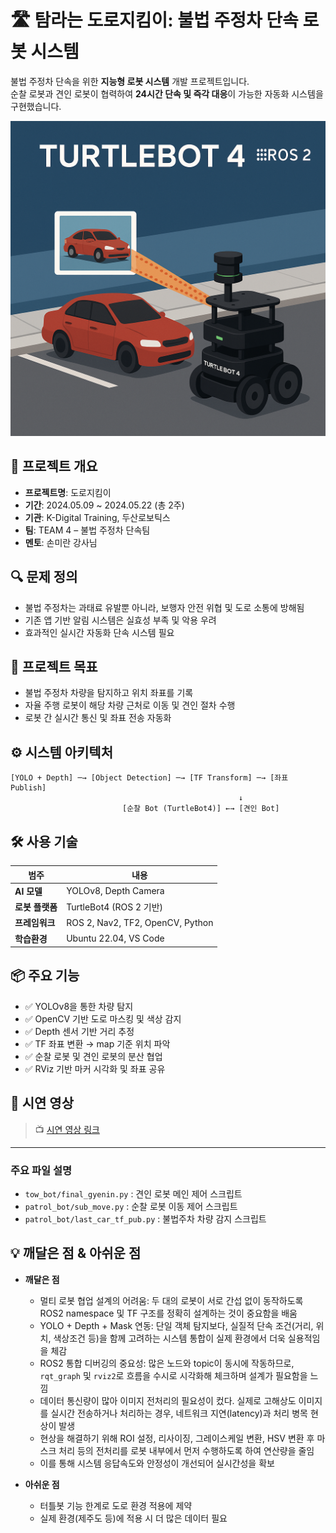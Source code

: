 
# 🛣️ 탐라는 도로지킴이: 불법 주정차 단속 로봇 시스템

불법 주정차 단속을 위한 **지능형 로봇 시스템** 개발 프로젝트입니다.  
순찰 로봇과 견인 로봇이 협력하여 **24시간 단속 및 즉각 대응**이 가능한 자동화 시스템을 구현했습니다.

![프로젝트 로고 또는 이미지](Image/TB4_AI.png)

## 📌 프로젝트 개요

- **프로젝트명**: 도로지킴이
- **기간**: 2024.05.09 ~ 2024.05.22 (총 2주)
- **기관**: K-Digital Training, 두산로보틱스
- **팀**: TEAM 4 – 불법 주정차 단속팀  
- **멘토**: 손미란 강사님

## 🔍 문제 정의

- 불법 주정차는 과태료 유발뿐 아니라, 보행자 안전 위협 및 도로 소통에 방해됨
- 기존 앱 기반 알림 시스템은 실효성 부족 및 악용 우려
- 효과적인 실시간 자동화 단속 시스템 필요

## 🎯 프로젝트 목표

- 불법 주정차 차량을 탐지하고 위치 좌표를 기록
- 자율 주행 로봇이 해당 차량 근처로 이동 및 견인 절차 수행
- 로봇 간 실시간 통신 및 좌표 전송 자동화

## ⚙️ 시스템 아키텍처

```
[YOLO + Depth] ─→ [Object Detection] ─→ [TF Transform] ─→ [좌표 Publish]
                                                   ↓
                         [순찰 Bot (TurtleBot4)] ←→ [견인 Bot]
```

## 🛠 사용 기술

| 범주           | 내용                                         |
|----------------|----------------------------------------------|
| **AI 모델**     | YOLOv8, Depth Camera                         |
| **로봇 플랫폼** | TurtleBot4 (ROS 2 기반)                     |
| **프레임워크**   | ROS 2, Nav2, TF2, OpenCV, Python            |
| **학습환경**    | Ubuntu 22.04,  VS Code                       |

## 📦 주요 기능

- ✅ YOLOv8을 통한 차량 탐지
- ✅ OpenCV 기반 도로 마스킹 및 색상 감지
- ✅ Depth 센서 기반 거리 추정
- ✅ TF 좌표 변환 → map 기준 위치 파악
- ✅ 순찰 로봇 및 견인 로봇의 분산 협업
- ✅ RViz 기반 마커 시각화 및 좌표 공유

## 🎥 시연 영상

> 📺 [시연 영상 링크](https://www.youtube.com/shorts/tp9fruPbt54)

---

### 주요 파일 설명

- `tow_bot/final_gyenin.py` : 견인 로봇 메인 제어 스크립트
- `patrol_bot/sub_move.py` : 순찰 로봇 이동 제어 스크립트
- `patrol_bot/last_car_tf_pub.py` : 불법주차 차량 감지 스크립트

## 💡 깨달은 점 & 아쉬운 점

- **깨달은 점**
  - 멀티 로봇 협업 설계의 어려움: 두 대의 로봇이 서로 간섭 없이 동작하도록 ROS2 namespace 및 TF 구조를 정확히 설계하는 것이 중요함을 배움
  - YOLO + Depth + Mask 연동: 단일 객체 탐지보다, 실질적 단속 조건(거리, 위치, 색상조건 등)을 함께 고려하는 시스템 통합이 실제 환경에서 더욱 실용적임을 체감
  - ROS2 통합 디버깅의 중요성: 많은 노드와 topic이 동시에 작동하므로, `rqt_graph` 및 `rviz2`로 흐름을 수시로 시각화해 체크하며 설계가 필요함을 느낌
  - 데이터 통신량이 많아 이미지 전처리의 필요성이 컸다. 실제로 고해상도 이미지를 실시간 전송하거나 처리하는 경우, 네트워크 지연(latency)과 처리 병목 현상이 발생
  - 현상을 해결하기 위해 ROI 설정, 리사이징, 그레이스케일 변환, HSV 변환 후 마스크 처리 등의 전처리를 로봇 내부에서 먼저 수행하도록 하여 연산량을 줄임
  - 이를 통해 시스템 응답속도와 안정성이 개선되어 실시간성을 확보

- **아쉬운 점**
  - 터틀봇 기능 한계로 도로 환경 적용에 제약
  - 실제 환경(제주도 등)에 적용 시 더 많은 데이터 필요

